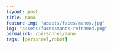 ```yaml
---
layout: post
title: Mano
feature-img: "assets/faces/manos.jpg"
img: "assets/faces/manos-reframed.png"
permalink: /personnel/mano
tags: [personnel,robot]
---
```



